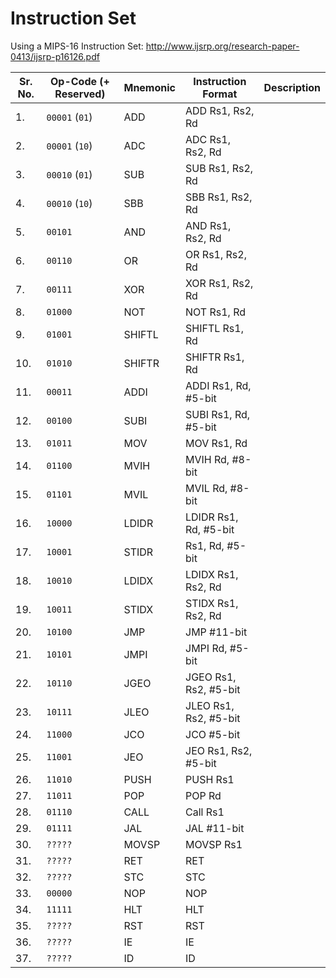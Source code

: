# Instruction Set

Using a MIPS-16 Instruction Set: http://www.ijsrp.org/research-paper-0413/ijsrp-p16126.pdf

| Sr. No. | Op-Code (+ Reserved) | Mnemonic | Instruction Format | Description |
|---|---|---|---|---|
| 1. |  `00001` (`01`) | ADD | ADD Rs1, Rs2, Rd | |
| 2. |  `00001` (`10`) | ADC | ADC Rs1, Rs2, Rd | |
| 3. |  `00010` (`01`) | SUB | SUB Rs1, Rs2, Rd | |
| 4. |  `00010` (`10`) | SBB | SBB Rs1, Rs2, Rd | |
| 5. |  `00101` | AND | AND Rs1, Rs2, Rd | |
| 6. |  `00110` | OR | OR Rs1, Rs2, Rd | |
| 7. |  `00111` | XOR | XOR Rs1, Rs2, Rd | |
| 8. |  `01000` | NOT | NOT Rs1, Rd | |
| 9. |  `01001` | SHIFTL | SHIFTL Rs1, Rd | |
| 10. | `01010` | SHIFTR | SHIFTR Rs1, Rd | |
| 11. | `00011` | ADDI | ADDI Rs1, Rd, #5-bit | |
| 12. | `00100` | SUBI | SUBI Rs1, Rd, #5-bit | |
| 13. | `01011` | MOV | MOV Rs1, Rd | |
| 14. | `01100` | MVIH | MVIH Rd, #8-bit | |
| 15. | `01101` | MVIL | MVIL Rd, #8-bit | |
| 16. | `10000` | LDIDR | LDIDR Rs1, Rd, #5-bit | |
| 17. | `10001` | STIDR | Rs1, Rd, #5-bit | |
| 18. | `10010` | LDIDX | LDIDX Rs1, Rs2, Rd | |
| 19. | `10011` | STIDX | STIDX Rs1, Rs2, Rd | |
| 20. | `10100` | JMP | JMP #11-bit | |
| 21. | `10101` | JMPI | JMPI Rd, #5-bit | |
| 22. | `10110` | JGEO | JGEO Rs1, Rs2, #5-bit | |
| 23. | `10111` | JLEO | JLEO Rs1, Rs2, #5-bit | |
| 24. | `11000` | JCO | JCO #5-bit | |
| 25. | `11001` | JEO | JEO Rs1, Rs2, #5-bit | |
| 26. | `11010` | PUSH | PUSH Rs1 | |
| 27. | `11011` | POP | POP Rd | |
| 28. | `01110` | CALL | Call Rs1 | |
| 29. | `01111` | JAL | JAL #11-bit | |
| 30. | `?????` | MOVSP | MOVSP Rs1 | |
| 31. | `?????` | RET | RET | |
| 32. | `?????` | STC | STC | |
| 33. | `00000` | NOP | NOP | |
| 34. | `11111` | HLT | HLT | |
| 35. | `?????` | RST | RST | |
| 36. | `?????` | IE | IE | |
| 37. | `?????` | ID | ID | |
